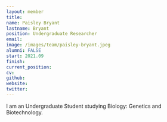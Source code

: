 ```yaml
---
layout: member
title:
name: Paisley Bryant
lastname: Bryant
position: Undergraduate Researcher
email: 
image: /images/team/paisley-bryant.jpeg
alumni: FALSE
start: 2021.09
finish:
current_position:
cv: 
github: 
website: 
twitter: 
---
```


I am an Undergraduate Student studying Biology: Genetics and Biotechnology.
